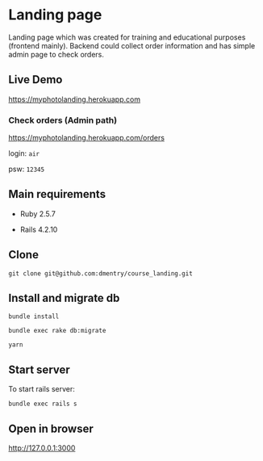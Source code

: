 # Landing page
Landing page which was created for training and educational purposes (frontend mainly). Backend could collect order information and has simple admin page to check orders.

## Live Demo
https://myphotolanding.herokuapp.com

### Check orders (Admin path)
https://myphotolanding.herokuapp.com/orders

login: `air`

psw: `12345`

## Main requirements
* Ruby 2.5.7

* Rails 4.2.10

## Clone

```
git clone git@github.com:dmentry/course_landing.git
```

## Install and migrate db

```
bundle install
```

```
bundle exec rake db:migrate
```

```
yarn
```

## Start server
To start rails server:

```
bundle exec rails s
```

## Open in browser
http://127.0.0.1:3000
